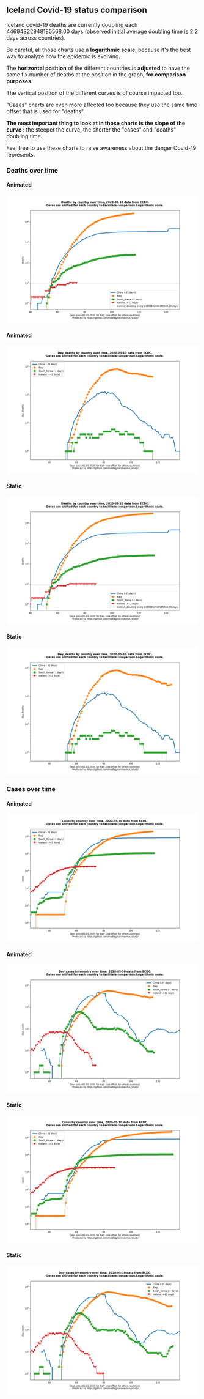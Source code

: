 ## Iceland Covid-19 status comparison 

Iceland covid-19 deaths are currently doubling each 44694822948185568.00 days (observed initial average doubling time is 2.2 days across countries).



Be careful, all those charts use a **logarithmic scale**, because it's the best way to analyze how the epidemic is evolving.
 
The **horizontal position** of the different countries is **adjusted** to have the same fix number of deaths at the position in the graph, **for comparison purposes**.

The vertical position of the different curves is of course impacted too.

"Cases" charts are even more affected too because they use the same time offset that is used for "deaths".

**The most important thing to look at in those charts is the slope of the curve** : the steeper the curve, the shorter the "cases" and "deaths" doubling time.

Feel free to use these charts to raise awareness about the danger Covid-19 represents. 


 
### Deaths over time
 
#### Animated
![Iceland covid-19 deaths animated chart](https://raw.githubusercontent.com/madlag/coronavirus_study/master/notebooks/graphs/2020-05-10/countries/Iceland/2020-05-10_Iceland_deaths.gif "Iceland covid-19 deaths animated chart")   
 
#### Animated
![Iceland covid-19 daily deaths animated chart](https://raw.githubusercontent.com/madlag/coronavirus_study/master/notebooks/graphs/2020-05-10/countries/Iceland/2020-05-10_Iceland_day_deaths.gif "Iceland covid-19 day_deaths animated chart")   
 
#### Static
![Iceland covid-19 deaths static chart](https://raw.githubusercontent.com/madlag/coronavirus_study/master/notebooks/graphs/2020-05-10/countries/Iceland/2020-05-10_Iceland_deaths.png "Iceland covid-19 deaths static chart")   
 
#### Static
![Iceland covid-19 daily deaths static chart](https://raw.githubusercontent.com/madlag/coronavirus_study/master/notebooks/graphs/2020-05-10/countries/Iceland/2020-05-10_Iceland_day_deaths.png "Iceland covid-19 day_deaths static chart")   

 
### Cases over time
 
#### Animated
![Iceland covid-19 cases animated chart](https://raw.githubusercontent.com/madlag/coronavirus_study/master/notebooks/graphs/2020-05-10/countries/Iceland/2020-05-10_Iceland_cases.gif "Iceland covid-19 cases animated chart")   
 
#### Animated
![Iceland covid-19 daily cases animated chart](https://raw.githubusercontent.com/madlag/coronavirus_study/master/notebooks/graphs/2020-05-10/countries/Iceland/2020-05-10_Iceland_day_cases.gif "Iceland covid-19 day_cases animated chart")   
 
#### Static
![Iceland covid-19 cases static chart](https://raw.githubusercontent.com/madlag/coronavirus_study/master/notebooks/graphs/2020-05-10/countries/Iceland/2020-05-10_Iceland_cases.png "Iceland covid-19 cases static chart")   
 
#### Static
![Iceland covid-19 daily cases static chart](https://raw.githubusercontent.com/madlag/coronavirus_study/master/notebooks/graphs/2020-05-10/countries/Iceland/2020-05-10_Iceland_day_cases.png "Iceland covid-19 day_cases static chart")   


